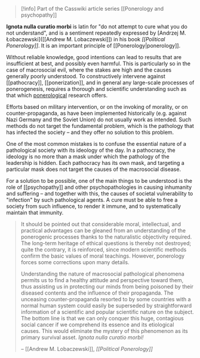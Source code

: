 
> [!info] Part of the Casswiki article series [[Ponerology and psychopathy]]

**Ignota nulla curatio morbi** is latin for "do not attempt to cure what you do not understand", and is a sentiment repeatedly expressed by [Andrzej M. Łobaczewski]([[Andrew M. Lobaczewski]]) in his book _[[Political Ponerology]]_. It is an important principle of [[Ponerology|ponerology]].

Without reliable knowledge, good intentions can lead to results that are insufficient at best, and possibly even harmful. This is particularly so in the case of macrosocial evil, where the stakes are high and the causes generally poorly understood. To constructively intervene against [[pathocracy]], [[ponerization]], and in general any large-scale processes of ponerogenesis, requires a thorough and scientific understanding such as that which [ponerological]([[Ponerology]]) research offers.

Efforts based on military intervention, or on the invoking of morality, or on counter-propaganda, as have been implemented historically (e.g. against Nazi Germany and the Soviet Union) do not usually work as intended. Such methods do not target the fundamental problem, which is the pathology that has infected the society – and they offer no solution to this problem.

One of the most common mistakes is to confuse the essential nature of a pathological society with its ideology of the day. In a pathocracy, the ideology is no more than a mask under which the pathology of the leadership is hidden. Each pathocracy has its own mask, and targeting a particular mask does not target the causes of the macrosocial disease.

For a solution to be possible, one of the main things to be understood is the role of [[psychopathy]] and other psychopathologies in causing inhumanity and suffering – and together with this, the causes of societal vulnerability to "infection" by such pathological agents. A cure must be able to free a society from such influence, to render it immune, and to systematically maintain that immunity.

> It should be pointed out that considerable moral, intellectual, and practical advantages can be gleaned from an understanding of the ponerogenic processes thanks to the naturalistic objectivity required. The long-term heritage of ethical questions is thereby not destroyed; quite the contrary, it is reinforced, since modern scientific methods confirm the basic values of moral teachings. However, ponerology forces some corrections upon many details.
> 
> Understanding the nature of macrosocial pathological phenomena permits us to find a healthy attitude and perspective toward them, thus assisting us in protecting our minds from being poisoned by their diseased contents and the influence of their propaganda. The unceasing counter-propaganda resorted to by some countries with a normal human system could easily be superseded by straightforward information of a scientific and popular scientific nature on the subject. The bottom line is that we can only conquer this huge, contagious social cancer if we comprehend its essence and its etiological causes. This would eliminate the mystery of this phenomenon as its primary survival asset. _Ignota nulla curatio morbi!_
> 
> – [[Andrew M. Lobaczewski]], _[[Political Ponerology]]_